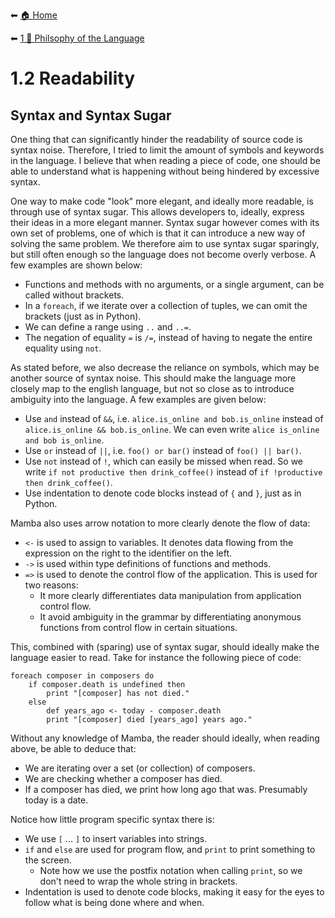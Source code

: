 ⬅ [🏠 Home](../README.md)

⬅ [1 💭 Philsophy of the Language](README.md)

# 1.2 Readability

## Syntax and Syntax Sugar

One thing that can significantly hinder the readability of source code is syntax noise. 
Therefore, I tried to limit the amount of symbols and keywords in the language.
I believe that when reading a piece of code, one should be able to understand what is happening without being hindered by excessive syntax.

One way to make code "look" more elegant, and ideally more readable, is through use of syntax sugar.
This allows developers to, ideally, express their ideas in a more elegant manner. 
Syntax sugar however comes with its own set of problems, one of which is that it can introduce a new way of solving the same problem.
We therefore aim to use syntax sugar sparingly, but still often enough so the language does not become overly verbose.
A few examples are shown below:

- Functions and methods with no arguments, or a single argument, can be called without brackets.
- In a `foreach`, if we iterate over a collection of tuples, we can omit the brackets (just as in Python).
- We can define a range using `..` and `..=`.
- The negation of equality `=` is `/=`, instead of having to negate the entire equality using `not`.

As stated before, we also decrease the reliance on symbols, which may be another source of syntax noise.
This should make the language more closely map to the english language, but not so close as to introduce ambiguity into the language.
A few examples are given below:

- Use `and` instead of `&&`, i.e. `alice.is_online and bob.is_online` instead of `alice.is_online && bob.is_online`.
  We can even write `alice is_online and bob is_online`.
- Use `or` instead of `||`, i.e.  `foo() or bar()` instead of `foo() || bar()`.
- Use `not` instead of `!`, which can easily be missed when read. 
  So we write `if not productive then drink_coffee()` instead of `if !productive then drink_coffee()`.
- Use indentation to denote code blocks instead of `{` and `}`, just as in Python.

Mamba also uses arrow notation to more clearly denote the flow of data:
- `<-` is used to assign to variables. 
  It denotes data flowing from the expression on the right to the identifier on the left.
- `->` is used within type definitions of functions and methods.
- `=>` is used to denote the control flow of the application.
  This is used for two reasons:
  - It more clearly differentiates data manipulation from application control flow.
  - It avoid ambiguity in the grammar by differentiating anonymous functions from control flow in certain situations.

This, combined with (sparing) use of syntax sugar, should ideally make the language easier to read.
Take for instance the following piece of code:

    foreach composer in composers do
        if composer.death is undefined then
            print "[composer] has not died."
        else 
            def years_ago <- today - composer.death
            print "[composer] died [years_ago] years ago."

Without any knowledge of Mamba, the reader should ideally, when reading above, be able to deduce that:

- We are iterating over a set (or collection) of composers.
- We are checking whether a composer has died.
- If a composer has died, we print how long ago that was. 
  Presumably today is a date.

Notice how little program specific syntax there is:
 
- We use `[` ... `]` to insert variables into strings.
- `if` and `else` are used for program flow, and `print` to print something to the screen.
  - Note how we use the postfix notation when calling `print`, so we don't need to wrap the whole string in brackets.
- Indentation is used to denote code blocks, making it easy for the eyes to follow what is being done where and when.
